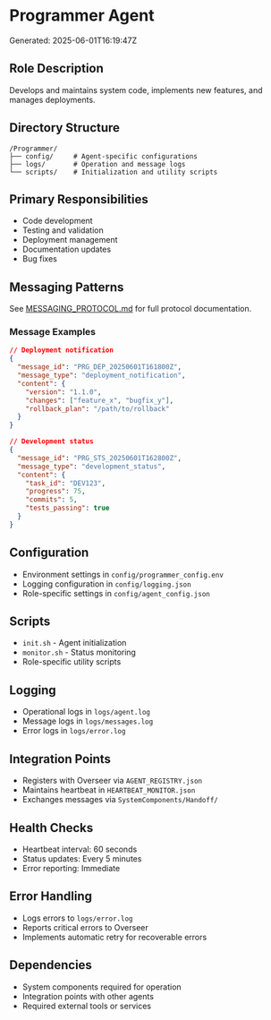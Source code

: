 # Programmer Agent
Generated: 2025-06-01T16:19:47Z

## Role Description
Develops and maintains system code, implements new features, and manages deployments.

## Directory Structure
```
/Programmer/
├── config/     # Agent-specific configurations
├── logs/       # Operation and message logs
└── scripts/    # Initialization and utility scripts
```

## Primary Responsibilities
- Code development
- Testing and validation
- Deployment management
- Documentation updates
- Bug fixes

## Messaging Patterns
See [MESSAGING_PROTOCOL.md](../../SystemComponents/MESSAGING_PROTOCOL.md) for full protocol documentation.

### Message Examples
```json
// Deployment notification
{
  "message_id": "PRG_DEP_20250601T161800Z",
  "message_type": "deployment_notification",
  "content": {
    "version": "1.1.0",
    "changes": ["feature_x", "bugfix_y"],
    "rollback_plan": "/path/to/rollback"
  }
}

// Development status
{
  "message_id": "PRG_STS_20250601T162800Z",
  "message_type": "development_status",
  "content": {
    "task_id": "DEV123",
    "progress": 75,
    "commits": 5,
    "tests_passing": true
  }
}
```

## Configuration
- Environment settings in `config/programmer_config.env`
- Logging configuration in `config/logging.json`
- Role-specific settings in `config/agent_config.json`

## Scripts
- `init.sh` - Agent initialization
- `monitor.sh` - Status monitoring
- Role-specific utility scripts

## Logging
- Operational logs in `logs/agent.log`
- Message logs in `logs/messages.log`
- Error logs in `logs/error.log`

## Integration Points
- Registers with Overseer via `AGENT_REGISTRY.json`
- Maintains heartbeat in `HEARTBEAT_MONITOR.json`
- Exchanges messages via `SystemComponents/Handoff/`

## Health Checks
- Heartbeat interval: 60 seconds
- Status updates: Every 5 minutes
- Error reporting: Immediate

## Error Handling
- Logs errors to `logs/error.log`
- Reports critical errors to Overseer
- Implements automatic retry for recoverable errors

## Dependencies
- System components required for operation
- Integration points with other agents
- Required external tools or services

